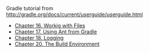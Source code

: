Gradle tutorial from http://gradle.org/docs/current/userguide/userguide.html

* [Chapter 16. Workig with Files](chapter16/README.md)
* [Chapter 17. Using Ant from Gradle](chapter17/README.md)
* [Chapter 18. Logging](chapter18/README.md)
* [Chapter 20. The Build Environment](chapter20/README.md)
